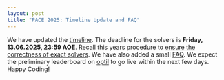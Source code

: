 ```yaml
---
layout: post
title: "PACE 2025: Timeline Update and FAQ"
---
```


We have updated the [timeline](/2025/index/#timeline). The deadline for the solvers is **Friday, 13.06.2025, 23:59 AOE**. Recall this years procedure to [ensure the correctness of exact solvers](/2025/index/#evaluation-and-correctness-of-exact-solvers). We have also added a small [FAQ](/2025/index/#faq).
We expect the preliminary leaderboard on [optil](https://www.optil.io) to go live within the next few days.
Happy Coding!